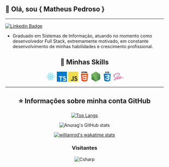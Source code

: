 ## 🚀 Olá, sou <strong>{ Matheus Pedroso } </strong>

---

[![Linkedin Badge](https://img.shields.io/badge/-LinkedIn-blue?style=flat-square&logo=Linkedin&logoColor=white&link=https://https://www.linkedin.com/in/matheuspedrosoo//)](https://www.linkedin.com/in/matheuspedrosoo/)

- Graduado em Sistemas de Informação, atuando no momento como desenvolvedor Full Stack, extremamente motivado, em constante desenvolvimento de minhas habilidades e crescimento profissional.
  <br>

<div align="center">

## 🚀 Minhas Skills


 <code><img height="32" src="https://raw.githubusercontent.com/github/explore/80688e429a7d4ef2fca1e82350fe8e3517d3494d/topics/react/react.png" alt="React"/></code> 
 <code><img height="32" src="https://raw.githubusercontent.com/github/explore/80688e429a7d4ef2fca1e82350fe8e3517d3494d/topics/typescript/typescript.png" alt="Typescript"/></code> 
<code><img height="32" src="https://raw.githubusercontent.com/github/explore/80688e429a7d4ef2fca1e82350fe8e3517d3494d/topics/javascript/javascript.png" alt="Javascript"/></code> 
 <code><img height="32" src="https://raw.githubusercontent.com/github/explore/80688e429a7d4ef2fca1e82350fe8e3517d3494d/topics/html/html.png" alt="HTML5"/></code>
<code><img height="32" src="https://raw.githubusercontent.com/github/explore/80688e429a7d4ef2fca1e82350fe8e3517d3494d/topics/nodejs/nodejs.png" alt="Nodejs"/></code>
<code><img height="32" src="https://raw.githubusercontent.com/github/explore/80688e429a7d4ef2fca1e82350fe8e3517d3494d/topics/css/css.png" alt="CSS"/></code> 
 <code><img height="32" src="https://raw.githubusercontent.com/devicons/devicon/9f4f5cdb393299a81125eb5127929ea7bfe42889/icons/sass/sass-original.svg" alt="SASS"/></code>
  
---


## ⭐ Informações sobre minha conta GitHub

[![Top Langs](https://github-readme-stats.vercel.app/api/top-langs/?username=matheuspedrosoo&layout=compact&theme=radical)](https://github.com/anuraghazra/github-readme-stats)
      
![Anurag's GitHub stats](https://github-readme-stats.vercel.app/api?username=matheuspedrosoo&show_icons=true&theme=radical)     
        
[![willianrod's wakatime stats](https://github-readme-stats.vercel.app/api/wakatime?matheuspedrosoo=willianrod&theme=radical)](https://github.com/anuraghazra/github-readme-stats)
    


 <!-- Contador de visitas -->
 <h3> Visitantes </h3>  
 <div>
  <img align="center" alt="Csharp" height="30" width="150" src="https://komarev.com/ghpvc/?username=matheuspedrosoo&color=green" alt="alexsgross" /> <br>
 </div>  
 
 
